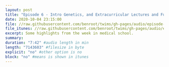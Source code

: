 ```yaml
---
layout: post
title: "Episode 6 - Intro Genetics, and Extracurricular Lectures and Fun"
date: 2020-10-04 23:15:00
file: //raw.githubusercontent.com/benroot/twims/gh-pages/audio/episode-06.mp3
file_itunes: //raw.githubusercontent.com/benroot/twims/gh-pages/audio/episode-06.m4a
excerpt: Some highlights from the week in medical school.
summary: 
duration: "7:42" #audio length in min
length: "7143603" #filesize in byte
explicit: "no" #other option is no
block: "no" #means is shown in itunes
---
```







